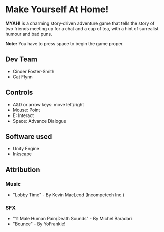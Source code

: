 # Make Yourself At Home!
**MYAH!** is a charming story-driven adventure game that tells the story of two friends meeting up for a chat and a cup of tea, with a hint of surrealist humour and bad puns.

**Note:** You have to press space to begin the game proper.

## Dev Team
* Cinder Foster-Smith
* Cat Flynn

## Controls
* A&D or arrow keys: move left/right
* Mouse: Point
* E: Interact
* Space: Advance Dialogue

## Software used
* Unity Engine
* Inkscape

## Attribution
### Music
* "Lobby Time" - By Kevin MacLeod (Incompetech Inc.)

### SFX
* "11 Male Human Pain/Death Sounds" - By Michel Baradari
* "Bounce" - By YoFrankie!
